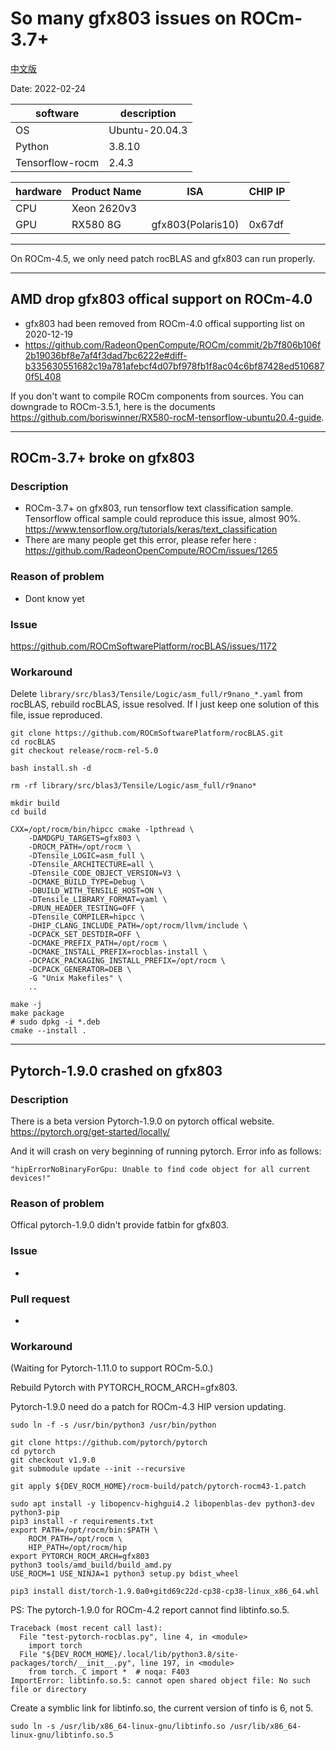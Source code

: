 
# So many gfx803 issues on ROCm-3.7+

[中文版](README_zh_CN.md)

Date: 2022-02-24

|software       |description   |
|---------------|--------------|
|OS             |Ubuntu-20.04.3|
|Python         |3.8.10        |
|Tensorflow-rocm|2.4.3         |

|hardware|Product Name|ISA              |CHIP IP|
|--------|------------|-----------------|-------|
|CPU     |Xeon 2620v3 |                 |       |
|GPU     |RX580 8G    |gfx803(Polaris10)|0x67df |

---

On ROCm-4.5, we only need patch rocBLAS and gfx803 can run properly.

---

## AMD drop gfx803 offical support on ROCm-4.0

* gfx803 had been removed from ROCm-4.0 offical supporting list on 2020-12-19
* <https://github.com/RadeonOpenCompute/ROCm/commit/2b7f806b106f2b19036bf8e7af4f3dad7bc6222e#diff-b335630551682c19a781afebcf4d07bf978fb1f8ac04c6bf87428ed5106870f5L408>

If you don't want to compile ROCm components from sources.
You can downgrade to ROCm-3.5.1, here is the documents <https://github.com/boriswinner/RX580-rocM-tensorflow-ubuntu20.4-guide>.

---

## ROCm-3.7+ broke on gfx803

### Description

* ROCm-3.7+ on gfx803, run tensorflow text classification sample. Tensorflow offical sample could reproduce this issue, almost 90%. <https://www.tensorflow.org/tutorials/keras/text_classification>
* There are many people get this error, please refer here : <https://github.com/RadeonOpenCompute/ROCm/issues/1265>

### Reason of problem

* Dont know yet

### Issue

<https://github.com/ROCmSoftwarePlatform/rocBLAS/issues/1172>

### Workaround

Delete `library/src/blas3/Tensile/Logic/asm_full/r9nano_*.yaml` from rocBLAS, rebuild rocBLAS, issue resolved. If I just keep one solution of this file, issue reproduced.

```
git clone https://github.com/ROCmSoftwarePlatform/rocBLAS.git
cd rocBLAS
git checkout release/rocm-rel-5.0

bash install.sh -d

rm -rf library/src/blas3/Tensile/Logic/asm_full/r9nano*

mkdir build
cd build

CXX=/opt/rocm/bin/hipcc cmake -lpthread \
    -DAMDGPU_TARGETS=gfx803 \
    -DROCM_PATH=/opt/rocm \
    -DTensile_LOGIC=asm_full \
    -DTensile_ARCHITECTURE=all \
    -DTensile_CODE_OBJECT_VERSION=V3 \
    -DCMAKE_BUILD_TYPE=Debug \
    -DBUILD_WITH_TENSILE_HOST=ON \
    -DTensile_LIBRARY_FORMAT=yaml \
    -DRUN_HEADER_TESTING=OFF \
    -DTensile_COMPILER=hipcc \
    -DHIP_CLANG_INCLUDE_PATH=/opt/rocm/llvm/include \
    -DCPACK_SET_DESTDIR=OFF \
    -DCMAKE_PREFIX_PATH=/opt/rocm \
    -DCMAKE_INSTALL_PREFIX=rocblas-install \
    -DCPACK_PACKAGING_INSTALL_PREFIX=/opt/rocm \
    -DCPACK_GENERATOR=DEB \
    -G "Unix Makefiles" \
    ..

make -j
make package
# sudo dpkg -i *.deb
cmake --install .

```

---

## Pytorch-1.9.0 crashed on gfx803

### Description

There is a beta version Pytorch-1.9.0 on pytorch offical website.
<https://pytorch.org/get-started/locally/>

And it will crash on very beginning of running pytorch.
Error info as follows:

```
"hipErrorNoBinaryForGpu: Unable to find code object for all current devices!"

```

### Reason of problem

Offical pytorch-1.9.0 didn't provide fatbin for gfx803.

### Issue

-

### Pull request

-

### Workaround

(Waiting for Pytorch-1.11.0 to support ROCm-5.0.)

Rebuild Pytorch with PYTORCH_ROCM_ARCH=gfx803.

Pytorch-1.9.0 need do a patch for ROCm-4.3 HIP version updating.

```
sudo ln -f -s /usr/bin/python3 /usr/bin/python

git clone https://github.com/pytorch/pytorch
cd pytorch
git checkout v1.9.0
git submodule update --init --recursive

git apply ${DEV_ROCM_HOME}/rocm-build/patch/pytorch-rocm43-1.patch

sudo apt install -y libopencv-highgui4.2 libopenblas-dev python3-dev python3-pip
pip3 install -r requirements.txt
export PATH=/opt/rocm/bin:$PATH \
    ROCM_PATH=/opt/rocm \
    HIP_PATH=/opt/rocm/hip
export PYTORCH_ROCM_ARCH=gfx803
python3 tools/amd_build/build_amd.py
USE_ROCM=1 USE_NINJA=1 python3 setup.py bdist_wheel

pip3 install dist/torch-1.9.0a0+gitd69c22d-cp38-cp38-linux_x86_64.whl

```

PS: The pytorch-1.9.0 for ROCm-4.2 report cannot find libtinfo.so.5.

```
Traceback (most recent call last):
  File "test-pytorch-rocblas.py", line 4, in <module>
    import torch
  File "${DEV_ROCM_HOME}/.local/lib/python3.8/site-packages/torch/__init__.py", line 197, in <module>
    from torch._C import *  # noqa: F403
ImportError: libtinfo.so.5: cannot open shared object file: No such file or directory

```

Create a symblic link for libtinfo.so, the current version of tinfo is 6, not 5.

```
sudo ln -s /usr/lib/x86_64-linux-gnu/libtinfo.so /usr/lib/x86_64-linux-gnu/libtinfo.so.5

```
